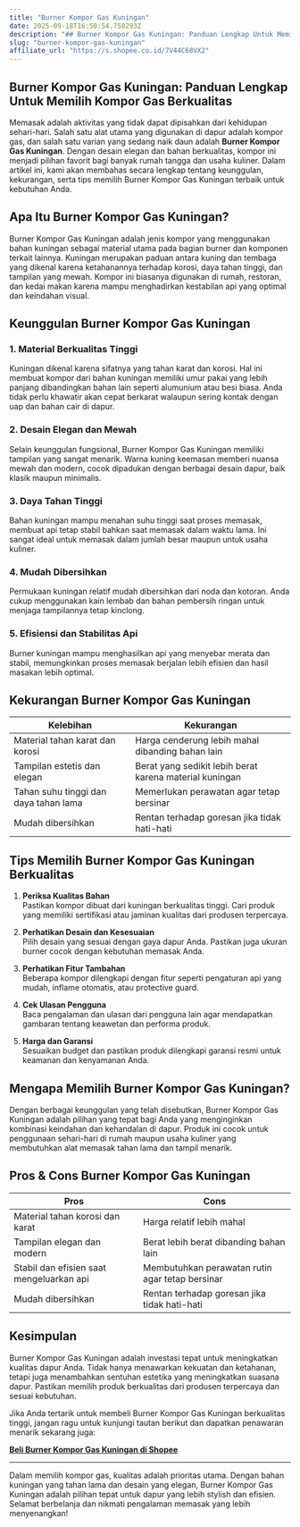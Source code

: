 ```yaml
---
title: "Burner Kompor Gas Kuningan"
date: 2025-09-18T16:50:54.758293Z
description: "## Burner Kompor Gas Kuningan: Panduan Lengkap Untuk Memilih Kompor Gas Berkualitas..."
slug: "burner-kompor-gas-kuningan"
affiliate_url: "https://s.shopee.co.id/7V44C68VX2"
---
```

## Burner Kompor Gas Kuningan: Panduan Lengkap Untuk Memilih Kompor Gas Berkualitas

Memasak adalah aktivitas yang tidak dapat dipisahkan dari kehidupan sehari-hari. Salah satu alat utama yang digunakan di dapur adalah kompor gas, dan salah satu varian yang sedang naik daun adalah **Burner Kompor Gas Kuningan**. Dengan desain elegan dan bahan berkualitas, kompor ini menjadi pilihan favorit bagi banyak rumah tangga dan usaha kuliner. Dalam artikel ini, kami akan membahas secara lengkap tentang keunggulan, kekurangan, serta tips memilih Burner Kompor Gas Kuningan terbaik untuk kebutuhan Anda.

## Apa Itu Burner Kompor Gas Kuningan?

Burner Kompor Gas Kuningan adalah jenis kompor yang menggunakan bahan kuningan sebagai material utama pada bagian burner dan komponen terkait lainnya. Kuningan merupakan paduan antara kuning dan tembaga yang dikenal karena ketahanannya terhadap korosi, daya tahan tinggi, dan tampilan yang mewah. Kompor ini biasanya digunakan di rumah, restoran, dan kedai makan karena mampu menghadirkan kestabilan api yang optimal dan keindahan visual.

## Keunggulan Burner Kompor Gas Kuningan

### 1. Material Berkualitas Tinggi

Kuningan dikenal karena sifatnya yang tahan karat dan korosi. Hal ini membuat kompor dari bahan kuningan memiliki umur pakai yang lebih panjang dibandingkan bahan lain seperti alumunium atau besi biasa. Anda tidak perlu khawatir akan cepat berkarat walaupun sering kontak dengan uap dan bahan cair di dapur.

### 2. Desain Elegan dan Mewah

Selain keunggulan fungsional, Burner Kompor Gas Kuningan memiliki tampilan yang sangat menarik. Warna kuning keemasan memberi nuansa mewah dan modern, cocok dipadukan dengan berbagai desain dapur, baik klasik maupun minimalis.

### 3. Daya Tahan Tinggi

Bahan kuningan mampu menahan suhu tinggi saat proses memasak, membuat api tetap stabil bahkan saat memasak dalam waktu lama. Ini sangat ideal untuk memasak dalam jumlah besar maupun untuk usaha kuliner.

### 4. Mudah Dibersihkan

Permukaan kuningan relatif mudah dibersihkan dari noda dan kotoran. Anda cukup menggunakan kain lembab dan bahan pembersih ringan untuk menjaga tampilannya tetap kinclong.

### 5. Efisiensi dan Stabilitas Api

Burner kuningan mampu menghasilkan api yang menyebar merata dan stabil, memungkinkan proses memasak berjalan lebih efisien dan hasil masakan lebih optimal.

## Kekurangan Burner Kompor Gas Kuningan

| Kelebihan | Kekurangan |
| --- | --- |
| Material tahan karat dan korosi | Harga cenderung lebih mahal dibanding bahan lain |
| Tampilan estetis dan elegan | Berat yang sedikit lebih berat karena material kuningan |
| Tahan suhu tinggi dan daya tahan lama | Memerlukan perawatan agar tetap bersinar |
| Mudah dibersihkan | Rentan terhadap goresan jika tidak hati-hati |

## Tips Memilih Burner Kompor Gas Kuningan Berkualitas

1. **Periksa Kualitas Bahan**  
Pastikan kompor dibuat dari kuningan berkualitas tinggi. Cari produk yang memiliki sertifikasi atau jaminan kualitas dari produsen terpercaya.

2. **Perhatikan Desain dan Kesesuaian**  
Pilih desain yang sesuai dengan gaya dapur Anda. Pastikan juga ukuran burner cocok dengan kebutuhan memasak Anda.

3. **Perhatikan Fitur Tambahan**  
Beberapa kompor dilengkapi dengan fitur seperti pengaturan api yang mudah, inflame otomatis, atau protective guard.

4. **Cek Ulasan Pengguna**  
Baca pengalaman dan ulasan dari pengguna lain agar mendapatkan gambaran tentang keawetan dan performa produk.

5. **Harga dan Garansi**  
Sesuaikan budget dan pastikan produk dilengkapi garansi resmi untuk keamanan dan kenyamanan Anda.

## Mengapa Memilih Burner Kompor Gas Kuningan?

Dengan berbagai keunggulan yang telah disebutkan, Burner Kompor Gas Kuningan adalah pilihan yang tepat bagi Anda yang menginginkan kombinasi keindahan dan kehandalan di dapur. Produk ini cocok untuk penggunaan sehari-hari di rumah maupun usaha kuliner yang membutuhkan alat memasak tahan lama dan tampil menarik.

## Pros & Cons Burner Kompor Gas Kuningan

| **Pros** | **Cons** |
| --- | --- |
| Material tahan korosi dan karat | Harga relatif lebih mahal |
| Tampilan elegan dan modern | Berat lebih berat dibanding bahan lain |
| Stabil dan efisien saat mengeluarkan api | Membutuhkan perawatan rutin agar tetap bersinar |
| Mudah dibersihkan | Rentan terhadap goresan jika tidak hati-hati |

## Kesimpulan

Burner Kompor Gas Kuningan adalah investasi tepat untuk meningkatkan kualitas dapur Anda. Tidak hanya menawarkan kekuatan dan ketahanan, tetapi juga menambahkan sentuhan estetika yang meningkatkan suasana dapur. Pastikan memilih produk berkualitas dari produsen terpercaya dan sesuai kebutuhan.

Jika Anda tertarik untuk membeli Burner Kompor Gas Kuningan berkualitas tinggi, jangan ragu untuk kunjungi tautan berikut dan dapatkan penawaran menarik sekarang juga:

[**Beli Burner Kompor Gas Kuningan di Shopee**](https://s.shopee.co.id/7V44C68VX2)

---

Dalam memilih kompor gas, kualitas adalah prioritas utama. Dengan bahan kuningan yang tahan lama dan desain yang elegan, Burner Kompor Gas Kuningan adalah pilihan tepat untuk dapur yang lebih stylish dan efisien. Selamat berbelanja dan nikmati pengalaman memasak yang lebih menyenangkan!